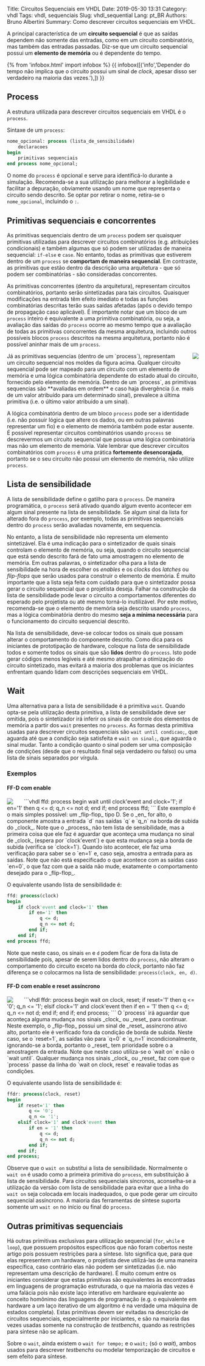 Title: Circuitos Sequenciais em VHDL
Date: 2019-05-30 13:31
Category: vhdl
Tags: vhdl, sequenciais
Slug: vhdl_sequential
Lang: pt_BR
Authors: Bruno Albertini
Summary: Como descrever circuitos sequenciais em VHDL.

A principal característica de um **circuito sequencial** é que as saídas dependem não somente das entradas, como em um circuito combinatório, mas também das entradas passadas. Diz-se que um circuito sequencial possui um **elemento de memória** ou é dependente do tempo.

{% from 'infobox.html' import infobox %}
{{ infobox([('info','Depender do tempo não implica que o circuito possui um sinal de <em>clock</em>, apesar disso ser verdadeiro na maioria das vezes.'),]) }}


## Process
A estrutura utilizada para descrever circuitos sequenciais em VHDL é o `process`.

Sintaxe de um `process`:
```vhdl
nome_opcional: process (lista_de_sensibilidade)
	declaracoes
begin
	primitivas sequenciais
end process nome_opcional;
```

O nome do `process` é opcional e serve para identificá-lo durante a simulação. Recomenda-se a sua utilização para melhorar a legibilidade e facilitar a depuração, obviamente usando um nome que representa o circuito sendo descrito. Se optar por retirar o nome, retira-se o `nome_opcional`, incluindo o `:`.

## Primitivas sequenciais e concorrentes
As primitivas sequenciais dentro de um `process` podem ser quaisquer primitivas utilizadas para descrever  circuitos combinatórios (e.g. atribuições condicionais) e também algumas que só podem ser utilizadas de maneira sequencial: `if-else` e `case`. No entanto, todas as primitivas que estiverem dentro de um `process` se **comportam de maneira sequencial**. Em contraste, as primitivas que estão dentro da descrição uma arquitetura - que só podem ser combinatórias - são consideradas concorrentes.

As primitivas concorrentes (dentro da arquitetura), representam circuitos combinatórios, portanto serão sintetizadas para tais circuitos. Quaisquer modificações na entrada têm efeito imediato e todas as funções combinatórias descritas terão suas saídas afetadas (após o devido tempo de propagação caso aplicável). É importante notar que um bloco de um `process` inteiro é equivalente a uma primitiva combinatória, ou seja, a avaliação das saídas do `process` ocorre ao mesmo tempo que a avaliação de todas as primitivas concorrentes da mesma arquitetura, incluindo outros possíveis blocos `process` descritos na mesma arquitetura, portanto não é possível aninhar mais de um `process`.

<img src='{static}/images/vhdl/sequencial.png' align="right" style="padding-left:5%" />
Já as primitivas sequencias (dentro de um `process`), representam um circuito sequencial nos moldes da figura acima. Qualquer circuito sequencial pode ser mapeado para um circuito com um elemento de memória e uma lógica combinatória dependente do estado atual do circuito, fornecido pelo elemento de memória. Dentro de um `process`, as primitivas sequencias são **avaliadas em ordem** e caso haja divergência (i.e. mais de um valor atribuído para um determinado sinal), prevalece a última primitiva (i.e. o último valor atribuído a um sinal).

A lógica combinatória dentro de um bloco `process` pode ser a identidade (i.e. não possuir lógica que altere os dados, ou em outras palavras representar um fio) e o elemento de memória também pode estar ausente. É possível representar circuitos combinatórios usando `process` se descrevermos um circuito sequencial que possua uma lógica combinatória mas não um elemento de memória. Vale lembrar que descrever circuitos combinatórios com `process` é uma prática **fortemente desencorajada**, portanto se o seu circuito não possui um elemento de memória, não utilize `process`.

## Lista de sensibilidade
A lista de sensibilidade define o gatilho para o `process`. De maneira programática, o `process` será ativado quando algum evento acontecer em algum sinal presente na lista de sensibilidade. Se algum sinal da lista for alterado fora do `process`, por exemplo, todas as primitivas sequenciais dentro do `process` serão avaliadas novamente, em sequencia.

No entanto, a lista de sensibilidade não representa um elemento sintetizável. Ela é uma indicação para o sintetizador de quais sinais controlam o elemento de memória, ou seja, quando o circuito sequencial que está sendo descrito fará de fato uma amostragem no elemento de memória. Em outras palavras, o sintetizador olha para a lista de sensibilidade na hora de escolher os _enables_ e os _clocks_ dos _latches_ ou _flip-flops_ que serão usados para construir o elemento de memória. É muito importante que a lista seja feita com cuidado para que o sintetizador possa gerar o circuito sequencial que o projetista deseja. Falhar na construção da lista de sensibilidade pode levar o circuito a comportamentos diferentes do esperado pelo projetista ou até mesmo torná-lo inutilizável. Por este motivo, recomenda-se que o elemento de memória seja descrito usando `process`, mas a lógica combinatória dentro do mesmo **seja a mínima necessária** para o funcionamento do circuito sequencial descrito.

Na lista de sensibilidade, deve-se colocar todos os sinais que possam alterar o comportamento do componente descrito. Como dica para os iniciantes de prototipação de hardware, coloque na lista de sensibilidade todos e somente todos os sinais que são **lidos** dentro do `process`. Isto pode gerar códigos menos legíveis e até mesmo atrapalhar a otimização do circuito sintetizado, mas evitará a maioria dos problemas que os iniciantes enfrentam quando lidam com descrições sequenciais em VHDL.

## Wait
Uma alternativa para a lista de sensibilidade é a primitiva `wait`. Quando opta-se pela utilização desta primitiva, a lista de sensibilidade deve ser omitida, pois o sintetizador irá inferir os sinais de controle dos elementos de memória a partir dos `wait` presentes no `process`. As formas desta primitiva usadas para descrever circuitos sequenciais são `wait until condicao;`, que aguarda até que a condição seja satisfeita e `wait on sinal;`, que aguarda o sinal mudar. Tanto a condição quanto o sinal podem ser uma composição de condições (desde que o resultado final seja verdadeiro ou falso) ou uma lista de sinais separados por vírgula.

### Exemplos
#### FF-D com enable
<img src='{static}/images/vhdl/ffd.png' align="left" style="padding-right:5%" />
```vhdl
ffd: process
begin
	wait until clock'event and clock='1';
	if en='1' then
		q <= d;
		q_n <= not d;
	end if;
end process ffd;
```
Este exemplo é o mais simples possível: um _flip-flop_ tipo D. Se o _en_ for alto, o componente amostra a entrada `d` nas saídas `q` e `q_n` na borda de subida do _clock_. Note que o _process_ não tem lista de sensibilidade, mas a primeira coisa que ele faz é aguardar que aconteça uma mudança no sinal de _clock_ (espera por `clock'event`) e que esta mudança seja a borda de subida (verifica se `clock=1`). Quando isto acontecer, ele faz uma verificação para saber se o `en=1` e, caso seja, amostra a entrada para as saídas. Note que não está especificado o que acontece com as saídas caso `en=0`, o que faz com que a saída não mude, exatamente o comportamento desejado para o _flip-flop_.

O equivalente usando lista de sensibilidade é:
```vhdl
ffd: process(clock)
begin
	if clock'event and clock='1' then
		if en='1' then
			q <= d;
			q_n <= not d;
		end if;
	end if;
end process ffd;
```
Note que neste caso, os sinais `en` e `d` podem ficar de fora da lista de sensibilidade pois, apesar de serem lidos dentro do `process`, não alteram o comportamento do circuito exceto na borda do _clock_, portanto não faz diferença se o colocarmos na lista de sensibilidade: `process(clock, en, d)`.

#### FF-D com enable e reset assíncrono
<img src='{static}/images/vhdl/ffdr.png' align="left" style="padding-right:5%" />
```vhdl
ffdr: process
begin
	wait on clock, reset;
	if reset='1' then
		q <= '0';
		q_n <= '1';
	elsif clock='1' and clock'event then
		if en = '1' then
			q <= d;
			q_n <= not d;
		end if;
	end if;
end process;
```
O `process` irá aguardar que aconteça alguma mudança nos sinais _clock_ ou _reset_ para continuar. Neste exemplo, o _flip-flop_ possui um sinal de _reset_ assíncrono ativo alto, portanto ele é verificado fora da condição de borda de subida. Neste caso, se o `reset=1`, as saídas vão para `q=0` e `q_n=1` incondicionalmente, ignorando-se a borda, portanto o _reset_ tem prioridade sobre o a amostragem da entrada. Note que neste caso utiliza-se o `wait on` e não o `wait until`. Qualquer mudança nos sinais _clock_ ou _reset_ faz com que o `process` passe da linha do `wait on clock, reset` e reavalie todas as condições.

O equivalente usando lista de sensibilidade é:
```vhdl
ffdr: process(clock, reset)
begin
	if reset='1' then
		q <= '0';
		q_n <= '1';
	elsif clock='1' and clock'event then
		if en = '1' then
			q <= d;
			q_n <= not d;
		end if;
	end if;
end process;
```
Observe que o `wait on` substitui a lista de sensibilidade. Normalmente o `wait on` é usado como a primeira primitiva do `process`, em substituição à lista de sensibilidade. Para circuitos sequenciais síncronos, aconselha-se a utilização da versão com lista de sensibilidade para evitar que a linha do `wait on` seja colocada em locais inadequados, o que pode gerar um circuito sequencial assíncrono. A maioria das ferramentas de síntese suporta somente um `wait on` no início ou final do `process`.


## Outras primitivas sequenciais
Há outras primitivas exclusivas para utilização sequencial (`for`, `while` e `loop`), que possuem propósitos específicos que não foram cobertos neste artigo pois possuem restrições para a síntese. Isto significa que, para que elas representem um hardware, o projetista deve utilizá-las de uma maneira específica, caso contrário elas não podem ser sintetizadas (i.e. não representam uma descrição de hardware). É muito comum entre os iniciantes considerar que estas primitivas são equivalentes às encontradas em linguagens de programação estruturada, o que na maioria das vezes é uma falácia pois não existe laço interativo em hardware equivalente ao conceito homônimo das linguagens de programação (e.g. o equivalente em hardware a um laço iterativo de um algoritmo é na verdade uma máquina de estados completa). Estas primitivas devem ser evitadas na descrição de circuitos sequenciais, especialmente por iniciantes, e são na maioria das vezes usadas somente na construção de _testbenchs_, quando as restrições para síntese não se aplicam.

Sobre o `wait`, ainda existem o `wait for tempo;` e o `wait;` (só o _wait_), ambos  usados para descrever _testbenchs_ ou modelar temporização de circuitos e sem efeito para síntese.
